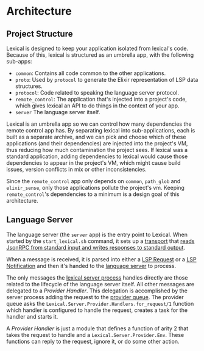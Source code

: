 # Architecture

## Project Structure

Lexical is designed to keep your application isolated from lexical's code. Because of this, lexical is structured as an umbrella app, with the following sub-apps:

  * `common`: Contains all code common to the other applications.
  * `proto`: Used by `protocol` to generate the Elixir representation of LSP data structures.
  * `protocol`: Code related to speaking the language server protocol.
  * `remote_control`: The application that's injected into a project's code, which
     gives lexical an API to do things in the context of your app.
  * `server` The language server itself.

Lexical is an umbrella app so we can control how many dependencies the remote control app has. By separating lexical into sub-applications, each is built as a separate archive, and we can pick and choose which of these applications (and their dependencies) are injected into the project's VM, thus reducing how much contamination the project sees. If lexical was a standard application, adding dependencies to lexical would cause those dependencies to appear in the project's VM, which might cause build issues, version conflicts in mix or other inconsistencies.

Since the `remote_control` app only depends on `common`, `path_glob` and `elixir_sense`, only those applications pollute the project's vm. Keeping `remote_control`'s dependencies to a minimum is a design goal of this architecture.


## Language Server

The language server (the `server` app) is the entry point to Lexical. When started by the `start_lexical.sh` command, it sets up a [transport](`Lexical.Server.Transport`) that [reads JsonRPC from standard input and writes responses to standard output](`Lexical.Server.Transport.StdIO`).

When a message is received, it is parsed into either a [LSP Request](`Lexical.Protocol.Requests`) or a [LSP Notification](`Lexical.Protocol.Notifications`) and then it's handed to the [language server](`Lexical.Server`) to process.

The only messages the [lexical server process](`Lexical.Server`) handles directly are those related to the lifecycle of the language server itself. All other messages are delegated to a _Provider Handler_. This delegation is accomplished by the server process adding the request to the [provider queue](`Lexical.Server.Provider.Queue`). The provider queue asks the `Lexical.Server.Provider.Handlers.for_request/1` function which handler is configured to handle the request, creates a task for the handler and starts it.

A _Provider Handler_ is just a module that defines a function of arity 2 that takes the request to handle and a `Lexical.Server.Provider.Env`. These functions can reply to the request, ignore it, or do some other action.
